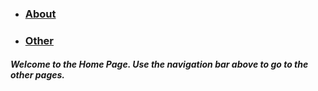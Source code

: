 <html>
  <head>
    <link href = "styles.css" rel = "stylesheet" type = "text/css"/>
  </head>
  <body>
    <ul>
      <li><h3><a href="page1.html">About</a></h3></li>
      <li><h3><a href="page2.html">Other</a></h3></li>
    </ul>
    <h5>Welcome to the Home Page. Use the navigation bar above to go to the other pages.</h5>
  </body>
</html>
